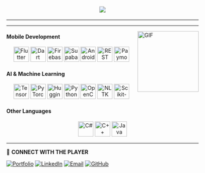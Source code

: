 <h1 align="center">
  <img src="https://readme-typing-svg.herokuapp.com?font=Press+Start+2P&size=20&pause=1000&duration=3000&color=8B8000&center=true&vCenter=true&lines=>>Insert+Coin<<;Abdelrahman+Hamdy...;Flutter+Developer">
</h1>

---



---

<img align="right" alt="GIF" height="160px" src="https://media.giphy.com/media/v1.Y2lkPTc5MGI3NjExbzlheWJmbjI2cHFtb3d2cjg5M2o3a2Q1dDJ2eTYxamxrMXNkcXQ1ZCZlcD12MV9naWZzX3NlYXJjaCZjdD1n/JIX9t2j0ZTN9S/giphy.gif" />

#### Mobile Development
<p align="center">
  
  <!-- Flutter -->
  <img src="https://cdn.jsdelivr.net/gh/devicons/devicon/icons/flutter/flutter-original.svg" height="40" alt="Flutter" />
  <!-- Dart -->
  <img src="https://cdn.jsdelivr.net/gh/devicons/devicon/icons/dart/dart-original.svg" height="40" alt="Dart" />
  <!-- Firebase -->
  <img src="https://cdn.jsdelivr.net/gh/devicons/devicon/icons/firebase/firebase-plain.svg" height="40" alt="Firebase" />
  <!-- Supabase -->
  <img src="https://cdn.jsdelivr.net/gh/devicons/devicon/icons/supabase/supabase-original.svg" height="40" alt="Supabase" />
  <!-- Android Studio -->
  <img src="https://cdn.jsdelivr.net/gh/devicons/devicon/icons/androidstudio/androidstudio-original.svg" height="40" alt="Android Studio" />
  <!-- REST API (better icon) -->
  <img src="https://img.icons8.com/fluency/48/api.png" height="40" alt="REST API" />
  <!-- Paymob (better generic payment icon) -->
  <img src="https://paymob.com/images/favicons/android-icon-192x192.png" height="40" alt="Paymob" />
</p>

#### AI & Machine Learning
<p align="center">
  <!-- TensorFlow -->
  <img src="https://cdn.jsdelivr.net/gh/devicons/devicon/icons/tensorflow/tensorflow-original.svg" height="40" alt="TensorFlow" />
  <!-- PyTorch -->
  <img src="https://cdn.jsdelivr.net/gh/devicons/devicon/icons/pytorch/pytorch-original.svg" height="40" alt="PyTorch" />
  <!-- HuggingFace -->
  <img src="https://huggingface.co/front/assets/huggingface_logo-noborder.svg" height="40" alt="HuggingFace" />
  <!-- Python -->
  <img src="https://cdn.jsdelivr.net/gh/devicons/devicon/icons/python/python-original.svg" height="40" alt="Python" />
  <!-- OpenCV -->
  <img src="https://upload.wikimedia.org/wikipedia/commons/3/32/OpenCV_Logo_with_text_svg_version.svg" height="40" alt="OpenCV" />
  <!-- Nltk -->
  <img src="https://miro.medium.com/v2/resize:fit:592/1*YM2HXc7f4v02pZBEO8h-qw.png" height="40" alt="NLTK" />
  <!-- Scikit-learn -->
  <img src="https://upload.wikimedia.org/wikipedia/commons/0/05/Scikit_learn_logo_small.svg" height="40" alt="Scikit-learn" />
</p>

#### Other Languages
<p align="center">
  <!-- C# -->
  <img src="https://cdn.jsdelivr.net/gh/devicons/devicon/icons/csharp/csharp-original.svg" height="40" alt="C#" />
  <!-- C++ -->
  <img src="https://cdn.jsdelivr.net/gh/devicons/devicon/icons/cplusplus/cplusplus-original.svg" height="40" alt="C++" />
  <!-- Java -->
  <img src="https://cdn.jsdelivr.net/gh/devicons/devicon/icons/java/java-original.svg" height="40" alt="Java" />
</p>


---

📡 **CONNECT WITH THE PLAYER**  

[![Portfolio](https://img.shields.io/badge/Portfolio-00CED1?style=for-the-badge&logo=retroarch&logoColor=white)](https://abdelrahmanhamdydev.github.io) 
[![LinkedIn](https://img.shields.io/badge/LinkedIn-0A66C2?style=for-the-badge&logo=linkedin&logoColor=white)](https://www.linkedin.com/in/abdelrahmanhamdy-dev/) 
[![Email](https://img.shields.io/badge/Email-D14836?style=for-the-badge&logo=gmail&logoColor=white)](mailto:Abdelrahman.HAA@gmail.com) 
[![GitHub](https://img.shields.io/badge/GitHub-181717?style=for-the-badge&logo=github&logoColor=white)](https://github.com/AbdelrahmanHamdyDev)

